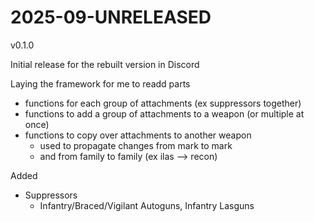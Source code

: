 # 2025-09-UNRELEASED
v0.1.0

Initial release for the rebuilt version in Discord

Laying the framework for me to readd parts
- functions for each group of attachments (ex suppressors together)
- functions to add a group of attachments to a weapon (or multiple at once)
- functions to copy over attachments to another weapon
    - used to propagate changes from mark to mark
    - and from family to family (ex ilas --> recon)

Added
- Suppressors
    - Infantry/Braced/Vigilant Autoguns, Infantry Lasguns